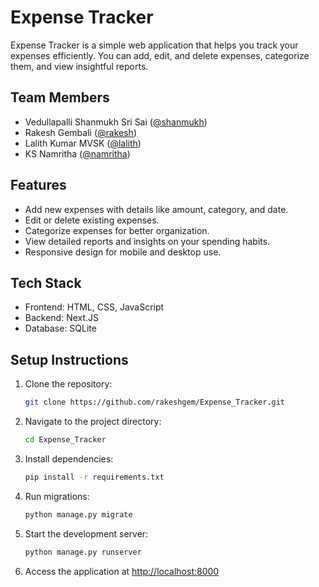 # Expense Tracker

Expense Tracker is a simple web application that helps you track your expenses efficiently. You can add, edit, and delete expenses, categorize them, and view insightful reports.

## Team Members

- Vedullapalli Shanmukh Sri Sai ([@shanmukh](https://github.com/shanmukhsrisaivedullapalli))
- Rakesh Gembali ([@rakesh](https://github.com/rakeshgem))
- Lalith Kumar MVSK ([@lalith](https://github.com/lalith9555))
- KS Namritha ([@namritha](https://github.com/ksnamritha))

## Features

- Add new expenses with details like amount, category, and date.
- Edit or delete existing expenses.
- Categorize expenses for better organization.
- View detailed reports and insights on your spending habits.
- Responsive design for mobile and desktop use.

## Tech Stack

- Frontend: HTML, CSS, JavaScript
- Backend: Next.JS
- Database: SQLite

## Setup Instructions

1. Clone the repository:
   ```bash
   git clone https://github.com/rakeshgem/Expense_Tracker.git
   ```
2. Navigate to the project directory:
   ```bash
   cd Expense_Tracker
   ```
3. Install dependencies:
   ```bash
   pip install -r requirements.txt
   ```
4. Run migrations:
   ```bash
   python manage.py migrate
   ```
5. Start the development server:
   ```bash
   python manage.py runserver
   ```
6. Access the application at [http://localhost:8000](http://localhost:8000)
